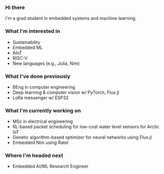 ### Hi there

I'm a grad student in embedded systems and machine learning.

### What I'm interested in
<!-- talk about interests, particularly technical -->
* Sustainability
* Embedded ML
* AIoT
* RISC-V
* New languages (e.g., Julia, Nim)

### What I've done previously
* BEng in computer engineering
* Deep learning & computer vision w/ PyTorch, Flux.jl
* LoRa messenger w/ ESP32

### What I'm currently working on
<!-- talk about current projects, studies, goals -->
* MSc in electrical engineering
* RL-based packet scheduling for low-cost water level sensors for Arctic IoT
* Genetic algorithm-based optimizer for neural networks using Flux.jl
* Embedded Nim using Ratel

### Where I'm headed next
<!-- talk about upcoming job, grad school, projects, studies, long-term... -->
* Embedded AI/ML Research Engineer
